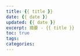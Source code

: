 ```yaml
---
title: {{ title }}
date: {{ date }}
updated: {{ date }}
excerpt: 摘要 - {{ title }}
toc: true
tags:
categories:
---
```

